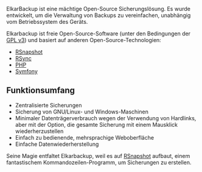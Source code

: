 ElkarBackup ist eine mächtige Open-Source Sicherungslösung. Es wurde entwickelt, um die Verwaltung von Backups zu vereinfachen, unabhängig vom Betriebssystem des Geräts.

Elkarbackup ist freie Open-Source-Software \(unter den Bedingungen der [GPL v3](https://www.gnu.org/licenses/gpl-3.0.de.html)\) und basiert auf anderen Open-Source-Technologien:

* [RSnapshot](http://rsnapshot.org)
* [RSync](https://rsync.samba.org)
* [PHP](http://php.net)
* [Symfony](http://www.symfony.com)

## Funktionsumfang

* Zentralisierte Sicherungen
* Sicherung von GNU/Linux- und Windows-Maschinen
* Minimaler Datenträgerverbrauch wegen der Verwendung von Hardlinks, aber mit der Option, die gesamte Sicherung mit einem Mausklick wiederherzustellen
* Einfach zu bedienende, mehrsprachige Weboberfläche
* Einfache Datenwiederherstellung

Seine Magie entfaltet Elkarbackup, weil es auf [RSnapshot](http://rsnapshot.org) aufbaut, einem fantastischem Kommandozeilen-Programm, um Sicherungen zu erstellen.
